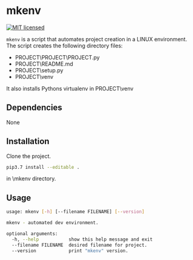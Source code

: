 # mkenv

[![MIT licensed](https://img.shields.io/badge/license-MIT-blue.svg)](./LICENSE.md)

`mkenv` is a script that automates project creation in a LINUX environment. The script creates the following directory files:

- PROJECT\PROJECT\PROJECT.py
- PROJECT\README.md
- PROJECT\setup.py
- PROJECT\venv

It also installs Pythons virtualenv in PROJECT\venv

## Dependencies
None

## Installation

Clone the project.
```sh
pip3.7 install --editable .
```
in \mkenv directory.

## Usage

```sh
usage: mkenv [-h] [--filename FILENAME] [--version]

mkenv - automated dev environment.

optional arguments:
  -h, --help           show this help message and exit
  --filename FILENAME  desired filename for project.
  --version            print "mkenv" version.
```
